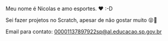 


Meu nome é Nicolas e amo esportes. ❤ :-D

Sei fazer projetos no Scratch, apesar de não gostar muito 😝🤯

Email para contato: 00001137897922sp@al.educacao.sp.gov.br
